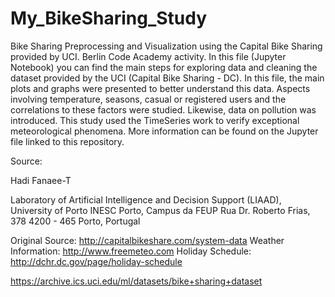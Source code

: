 # My_BikeSharing_Study
Bike Sharing Preprocessing and Visualization using the Capital Bike Sharing provided by UCI. Berlin Code Academy activity. 
In this file (Jupyter Notebook) you can find the main steps for exploring data and cleaning the dataset provided by the 
UCI (Capital Bike Sharing - DC). In this file, the main plots and graphs were presented to better understand this data. 
Aspects involving temperature, seasons, casual or registered users and the correlations to these factors were studied. 
Likewise, data on pollution was introduced. This study used the TimeSeries work to verify exceptional meteorological phenomena.
More information can be found on the Jupyter file linked to this repository. 

Source:

Hadi Fanaee-T 

Laboratory of Artificial Intelligence and Decision Support (LIAAD), University of Porto 
INESC Porto, Campus da FEUP 
Rua Dr. Roberto Frias, 378 
4200 - 465 Porto, Portugal 

Original Source: http://capitalbikeshare.com/system-data 
Weather Information: http://www.freemeteo.com 
Holiday Schedule: http://dchr.dc.gov/page/holiday-schedule

https://archive.ics.uci.edu/ml/datasets/bike+sharing+dataset

